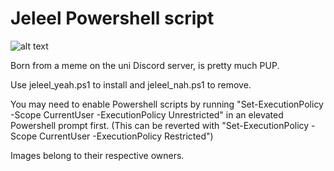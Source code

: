 # Jeleel Powershell script

![alt text](https://i.kym-cdn.com/photos/images/newsfeed/002/356/227/124.jpg)

Born from a meme on the uni Discord server, is pretty much PUP. 

Use jeleel_yeah.ps1 to install and jeleel_nah.ps1 to remove. 

You may need to enable Powershell scripts by running "Set-ExecutionPolicy -Scope CurrentUser -ExecutionPolicy Unrestricted" in an elevated Powershell prompt first. 
(This can be reverted with "Set-ExecutionPolicy -Scope CurrentUser -ExecutionPolicy Restricted")

Images belong to their respective owners. 
